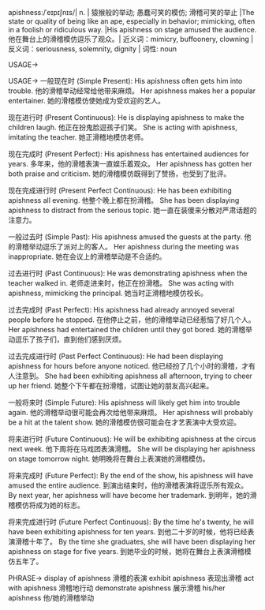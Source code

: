 apishness:/ˈeɪpɪʃnɪs/| n. | 猿猴般的举动;  愚蠢可笑的模仿;  滑稽可笑的举止 |The state or quality of being like an ape, especially in behavior; mimicking, often in a foolish or ridiculous way. |His apishness on stage amused the audience. 他在舞台上的滑稽模仿逗乐了观众。| 近义词：mimicry, buffoonery, clowning | 反义词：seriousness, solemnity, dignity | 词性: noun

USAGE->

USAGE->
一般现在时 (Simple Present):
His apishness often gets him into trouble. 他的滑稽举动经常给他带来麻烦。
Her apishness makes her a popular entertainer. 她的滑稽模仿使她成为受欢迎的艺人。


现在进行时 (Present Continuous):
He is displaying apishness to make the children laugh. 他正在扮鬼脸逗孩子们笑。
She is acting with apishness, imitating the teacher.  她正滑稽地模仿老师。


现在完成时 (Present Perfect):
His apishness has entertained audiences for years. 多年来，他的滑稽表演一直娱乐着观众。
Her apishness has gotten her both praise and criticism. 她的滑稽模仿既得到了赞扬，也受到了批评。


现在完成进行时 (Present Perfect Continuous):
He has been exhibiting apishness all evening. 他整个晚上都在扮滑稽。
She has been displaying apishness to distract from the serious topic. 她一直在装傻来分散对严肃话题的注意力。


一般过去时 (Simple Past):
His apishness amused the guests at the party. 他的滑稽举动逗乐了派对上的客人。
Her apishness during the meeting was inappropriate.  她在会议上的滑稽举动是不合适的。


过去进行时 (Past Continuous):
He was demonstrating apishness when the teacher walked in. 老师走进来时，他正在扮滑稽。
She was acting with apishness, mimicking the principal. 她当时正滑稽地模仿校长。


过去完成时 (Past Perfect):
His apishness had already annoyed several people before he stopped. 在他停止之前，他的滑稽举动已经惹恼了好几个人。
Her apishness had entertained the children until they got bored.  她的滑稽举动逗乐了孩子们，直到他们感到厌烦。


过去完成进行时 (Past Perfect Continuous):
He had been displaying apishness for hours before anyone noticed. 他已经扮了几个小时的滑稽，才有人注意到。
She had been exhibiting apishness all afternoon, trying to cheer up her friend. 她整个下午都在扮滑稽，试图让她的朋友高兴起来。


一般将来时 (Simple Future):
His apishness will likely get him into trouble again. 他的滑稽举动很可能会再次给他带来麻烦。
Her apishness will probably be a hit at the talent show. 她的滑稽模仿很可能会在才艺表演中大受欢迎。


将来进行时 (Future Continuous):
He will be exhibiting apishness at the circus next week.  他下周将在马戏团表演滑稽。
She will be displaying her apishness on stage tomorrow night. 她明晚将在舞台上表演她的滑稽模仿。


将来完成时 (Future Perfect):
By the end of the show, his apishness will have amused the entire audience. 到演出结束时，他的滑稽表演将逗乐所有观众。
By next year, her apishness will have become her trademark. 到明年，她的滑稽模仿将成为她的标志。


将来完成进行时 (Future Perfect Continuous):
By the time he's twenty, he will have been exhibiting apishness for ten years. 到他二十岁的时候，他将已经表演滑稽十年了。
By the time she graduates, she will have been displaying her apishness on stage for five years. 到她毕业的时候，她将在舞台上表演滑稽模仿五年了。



PHRASE->
display of apishness  滑稽的表演
exhibit apishness 表现出滑稽
act with apishness  滑稽地行动
demonstrate apishness  展示滑稽
his/her apishness  他/她的滑稽举动
